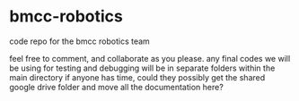 # bmcc-robotics
code repo for the bmcc robotics team

feel free to comment, and collaborate as you please.
any final codes we will be using for testing and debugging will be in separate folders within the main directory
if anyone has time, could they possibly get the shared google drive folder and move all the documentation here?
